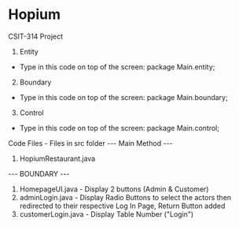 # Hopium
CSIT-314 Project

1. Entity
- Type in this code on top of the screen: package Main.entity;

2. Boundary
- Type in this code on top of the screen: package Main.boundary;

3. Control
- Type in this code on top of the screen: package Main.control;



Code Files - Files in src folder
--- Main Method ---
1. HopiumRestaurant.java

--- BOUNDARY ---
1. HomepageUI.java - Display 2 buttons (Admin & Customer)
2. adminLogin.java - Display Radio Buttons to select the actors then redirected to their respective Log In Page, Return Button added
3. customerLogin.java - Display Table Number ("Login")
